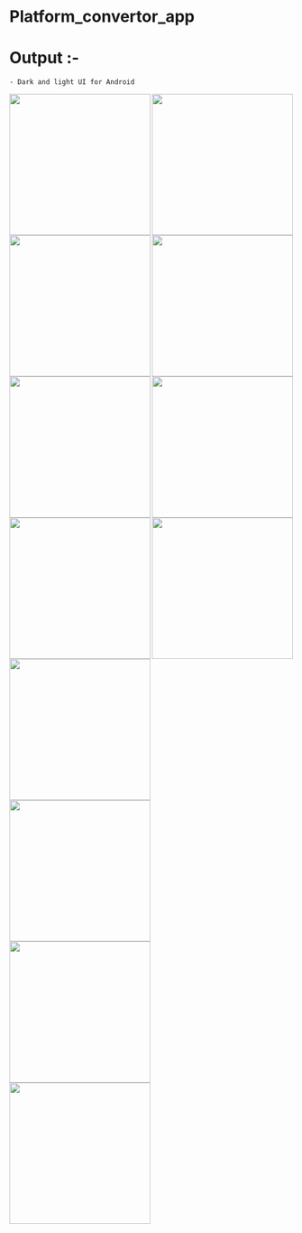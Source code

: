 # Platform_convertor_app
# Output :- 

    - Dark and light UI for Android 
    
  <img align="left" src="https://github.com/TushalKaklottar/pr_1_platform_convertor/assets/113959965/0acd71b6-3b68-43c7-9e39-d9fd456eb06d" width="250px">
  <img align="left" src="https://github.com/TushalKaklottar/pr_1_platform_convertor/assets/113959965/c5ccf71e-74fe-4819-ae9f-a48daa40de28" width="250px">
  <img src="https://github.com/TushalKaklottar/pr_1_platform_convertor/assets/113959965/3dbf9ec1-dcd0-4052-bc1d-5cea3b8ba146" width="250px">

  <img align="left" src="https://github.com/TushalKaklottar/pr_1_platform_convertor/assets/113959965/673e4810-b80c-4482-a67e-3d1edbc9a589" width="250px">
  <img align="left" src="https://github.com/TushalKaklottar/pr_1_platform_convertor/assets/113959965/25b40540-0cee-40fe-b435-dd8d7239da4e" width="250px">
  <img src="https://github.com/TushalKaklottar/pr_1_platform_convertor/assets/113959965/ece11fb1-6919-4a28-9bbb-b61a67435670" width="250px">

  <img align="left" src="https://github.com/TushalKaklottar/pr_1_platform_convertor/assets/113959965/b073d234-864e-4cec-9a2d-7d245652ffb9" width="250px">
  <img align="left" src="https://github.com/TushalKaklottar/pr_1_platform_convertor/assets/113959965/5b90bc00-a8e8-4152-9c84-799ed4c48d08" width="250px">
  <img src="https://github.com/TushalKaklottar/pr_1_platform_convertor/assets/113959965/d6f432b6-fe25-4bf4-80a3-f9a1b1abe02d" width="250px">

  <img align="left" src="https://github.com/TushalKaklottar/pr_1_platform_convertor/assets/113959965/ff58d0b8-f59d-421c-b9f9-2750107db0c1" width="250px">
  <img align="left" src="https://github.com/TushalKaklottar/pr_1_platform_convertor/assets/113959965/9bf3803e-5bec-448d-b59b-73cb7dde5b24" width="250px">
  <img src="https://github.com/TushalKaklottar/pr_1_platform_convertor/assets/113959965/d22bb452-eac5-46f5-8dfe-7a79de6c6fe6" width="250px">


